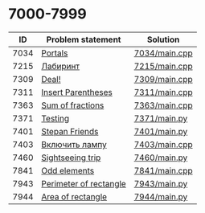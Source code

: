 # 7000-7999

| ID   | Problem statement                                                  | Solution                       |
|------|--------------------------------------------------------------------|--------------------------------|
| 7034 | [Portals](https://www.e-olymp.com/en/problems/7034)                | [7034/main.cpp](7034/main.cpp) |
| 7215 | [Лабиринт](https://www.e-olymp.com/en/problems/7215)               | [7215/main.cpp](7215/main.cpp) |
| 7309 | [Deal!](https://www.e-olymp.com/en/problems/7309)                  | [7309/main.cpp](7309/main.cpp) |
| 7311 | [Insert Parentheses](https://www.e-olymp.com/en/problems/7311)     | [7311/main.cpp](7311/main.cpp) |
| 7363 | [Sum of fractions](https://www.e-olymp.com/en/problems/7363)       | [7363/main.cpp](7363/main.cpp) |
| 7371 | [Testing](https://www.e-olymp.com/en/problems/7371)                | [7371/main.py](7371/main.py)   |
| 7401 | [Stepan Friends](https://www.e-olymp.com/en/problems/7401)         | [7401/main.py](7401/main.py)   |
| 7403 | [Включить лампу](https://www.e-olymp.com/en/problems/7403)         | [7403/main.cpp](7403/main.cpp) |
| 7460 | [Sightseeing trip](https://www.e-olymp.com/en/problems/7460)       | [7460/main.py](7460/main.py)   |
| 7841 | [Odd elements](https://www.e-olymp.com/en/problems/7841)           | [7841/main.cpp](7841/main.cpp) |
| 7943 | [Perimeter of rectangle](https://www.e-olymp.com/en/problems/7943) | [7943/main.py](7943/main.py)   |
| 7944 | [Area of rectangle](https://www.e-olymp.com/en/problems/7944)      | [7944/main.py](7944/main.py)   |

